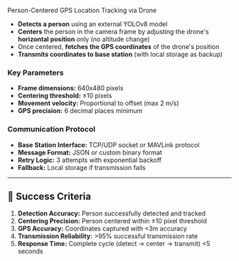 Person-Centered GPS Location Tracking via Drone


- **Detects a person** using an external YOLOv8 model
- **Centers** the person in the camera frame by adjusting the drone's **horizontal position** only (no altitude change)
- Once centered, **fetches the GPS coordinates** of the drone's position
- **Transmits coordinates to base station** (with local storage as backup)


### Key Parameters
- **Frame dimensions:** 640x480 pixels
- **Centering threshold:** ±10 pixels
- **Movement velocity:** Proportional to offset (max 2 m/s)
- **GPS precision:** 6 decimal places minimum

### Communication Protocol
- **Base Station Interface:** TCP/UDP socket or MAVLink protocol
- **Message Format:** JSON or custom binary format
- **Retry Logic:** 3 attempts with exponential backoff
- **Fallback:** Local storage if transmission fails

---

## 🎯 Success Criteria

1. **Detection Accuracy:** Person successfully detected and tracked
2. **Centering Precision:** Person centered within ±10 pixel threshold
3. **GPS Accuracy:** Coordinates captured with <3m accuracy
4. **Transmission Reliability:** >95% successful transmission rate
5. **Response Time:** Complete cycle (detect → center → transmit) <5 seconds

